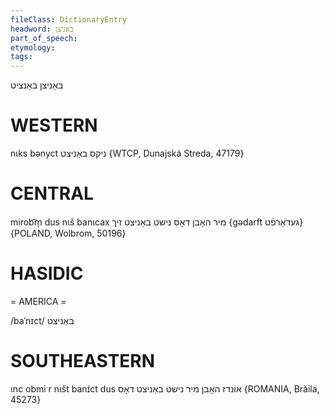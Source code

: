```yaml
---
fileClass: DictionaryEntry
headword: באַניצן
part_of_speech: 
etymology: 
tags: 
---
```

באַניצן
באַנציט

WESTERN
========

nɩks bənyct ניקס באַניצט {WTCP, Dunajská Streda, 47179}

CENTRAL
========

mirob͡m̩ dus nɩš banɩcax מיר האָבן דאָס נישט באַניצט זיך {gədarft געדאַרפֿט} {POLAND, Wolbrom, 50196}

HASIDIC
=======
= AMERICA = 

/baˈnɪct/ באַניצט

SOUTHEASTERN
==============

ɩnc obmiˑr nɩšt banɪ́ct dus אונדז האָבן מיר נישט באַניצט דאָס {ROMANIA, Brăila, 45273}
